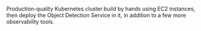 Production-quality Kubernetes cluster build by hands using EC2 instances, then deploy the Object Detection Service in it, in addition to a few more observability tools.
